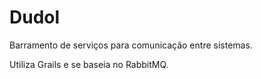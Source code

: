 Dudol
=====

Barramento de serviços para comunicação entre sistemas.

Utiliza Grails e se baseia no RabbitMQ.

